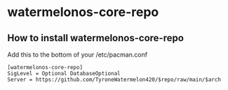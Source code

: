 # watermelonos-core-repo

## How to install watermelonos-core-repo

Add this to the bottom of your /etc/pacman.conf

```
[watermelonos-core-repo]
SigLevel = Optional DatabaseOptional
Server = https://github.com/TyroneWatermelon420/$repo/raw/main/$arch
```
